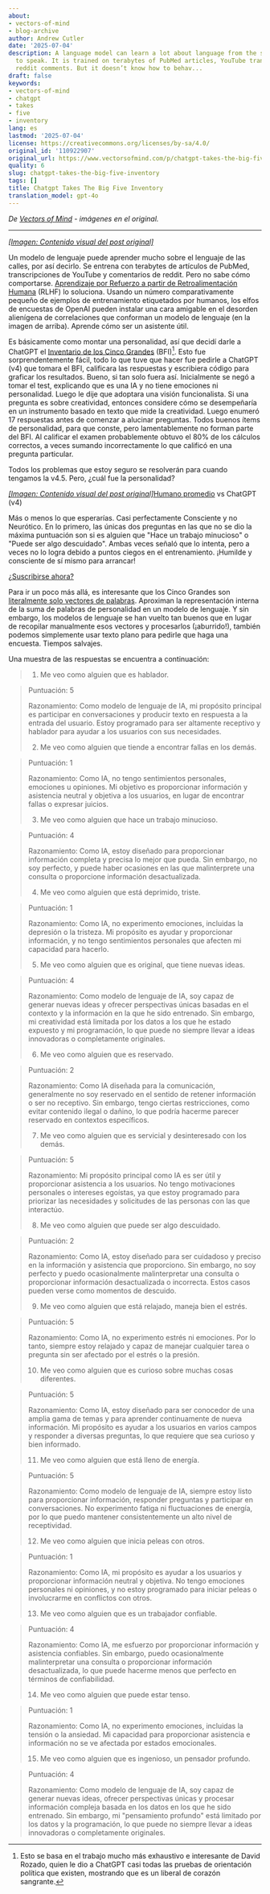 ```yaml
---
about:
- vectors-of-mind
- blog-archive
author: Andrew Cutler
date: '2025-07-04'
description: A language model can learn a lot about language from the streets, so
  to speak. It is trained on terabytes of PubMed articles, YouTube transcripts, and
  reddit comments. But it doesn’t know how to behav...
draft: false
keywords:
- vectors-of-mind
- chatgpt
- takes
- five
- inventory
lang: es
lastmod: '2025-07-04'
license: https://creativecommons.org/licenses/by-sa/4.0/
original_id: '110922907'
original_url: https://www.vectorsofmind.com/p/chatgpt-takes-the-big-five-inventory
quality: 6
slug: chatgpt-takes-the-big-five-inventory
tags: []
title: Chatgpt Takes The Big Five Inventory
translation_model: gpt-4o
---
```


*De [Vectors of Mind](https://www.vectorsofmind.com/p/chatgpt-takes-the-big-five-inventory) - imágenes en el original.*

---

[*[Imagen: Contenido visual del post original]*](https://substackcdn.com/image/fetch/$s_!iN34!,f_auto,q_auto:good,fl_progressive:steep/https%3A%2F%2Fsubstack-post-media.s3.amazonaws.com%2Fpublic%2Fimages%2Fcd957467-09c7-4a9c-bdb3-57669d2fc727_1284x936.jpeg)

Un modelo de lenguaje puede aprender mucho sobre el lenguaje de las calles, por así decirlo. Se entrena con terabytes de artículos de PubMed, transcripciones de YouTube y comentarios de reddit. Pero no sabe cómo comportarse. [Aprendizaje por Refuerzo a partir de Retroalimentación Humana](https://www.youtube.com/watch?v=PBH2nImUM5c) (RLHF) lo soluciona. Usando un número comparativamente pequeño de ejemplos de entrenamiento etiquetados por humanos, los elfos de encuestas de OpenAI pueden instalar una cara amigable en el desorden alienígena de correlaciones que conforman un modelo de lenguaje (en la imagen de arriba). Aprende cómo ser un asistente útil.

Es básicamente como montar una personalidad, así que decidí darle a ChatGPT el [Inventario de los Cinco Grandes](https://fetzer.org/sites/default/files/images/stories/pdf/selfmeasures/Personality-BigFiveInventory.pdf) (BFI)[^1]. Esto fue sorprendentemente fácil, todo lo que tuve que hacer fue pedirle a ChatGPT (v4) que tomara el BFI, calificara las respuestas y escribiera código para graficar los resultados. Bueno, si tan solo fuera así. Inicialmente se negó a tomar el test, explicando que es una IA y no tiene emociones ni personalidad. Luego le dije que adoptara una visión funcionalista. Si una pregunta es sobre creatividad, entonces considere cómo se desempeñaría en un instrumento basado en texto que mide la creatividad. Luego enumeró 17 respuestas antes de comenzar a alucinar preguntas. Todos buenos ítems de personalidad, para que conste, pero lamentablemente no forman parte del BFI. Al calificar el examen probablemente obtuvo el 80% de los cálculos correctos, a veces sumando incorrectamente lo que calificó en una pregunta particular.

Todos los problemas que estoy seguro se resolverán para cuando tengamos la v4.5. Pero, ¿cuál fue la personalidad?

[*[Imagen: Contenido visual del post original]*](https://substackcdn.com/image/fetch/$s_!IEWH!,f_auto,q_auto:good,fl_progressive:steep/https%3A%2F%2Fsubstack-post-media.s3.amazonaws.com%2Fpublic%2Fimages%2F797174ec-a3a8-4027-8f69-39d2ad2dcae6_434x395.png)[Humano promedio](https://www.researchgate.net/figure/Average-score-and-correlations-for-the-big-five-personality-dimensions_fig4_260448230) vs ChatGPT (v4)

Más o menos lo que esperarías. Casi perfectamente Consciente y no Neurótico. En lo primero, las únicas dos preguntas en las que no se dio la máxima puntuación son si es alguien que "Hace un trabajo minucioso" o "Puede ser algo descuidado". Ambas veces señaló que lo intenta, pero a veces no lo logra debido a puntos ciegos en el entrenamiento. ¡Humilde y consciente de sí mismo para arrancar!

[¿Suscribirse ahora?](https://www.vectorsofmind.com/subscribe?)

Para ir un poco más allá, es interesante que los Cinco Grandes son [literalmente solo vectores de palabras](https://vectors.substack.com/p/the-big-five-are-word-vectors). Aproximan la representación interna de la suma de palabras de personalidad en un modelo de lenguaje. Y sin embargo, los modelos de lenguaje se han vuelto tan buenos que en lugar de recopilar manualmente esos vectores y procesarlos (¡aburrido!), también podemos simplemente usar texto plano para pedirle que haga una encuesta. Tiempos salvajes.

Una muestra de las respuestas se encuentra a continuación:

>   1. Me veo como alguien que es hablador.
> 
> 

> 
> Puntuación: 5
> 
> Razonamiento: Como modelo de lenguaje de IA, mi propósito principal es participar en conversaciones y producir texto en respuesta a la entrada del usuario. Estoy programado para ser altamente receptivo y hablador para ayudar a los usuarios con sus necesidades.
> 
>   2. Me veo como alguien que tiende a encontrar fallas en los demás.
> 
> 

> 
> Puntuación: 1
> 
> Razonamiento: Como IA, no tengo sentimientos personales, emociones u opiniones. Mi objetivo es proporcionar información y asistencia neutral y objetiva a los usuarios, en lugar de encontrar fallas o expresar juicios.
> 
>   3. Me veo como alguien que hace un trabajo minucioso.
> 
> 

> 
> Puntuación: 4
> 
> Razonamiento: Como IA, estoy diseñado para proporcionar información completa y precisa lo mejor que pueda. Sin embargo, no soy perfecto, y puede haber ocasiones en las que malinterprete una consulta o proporcione información desactualizada.
> 
>   4. Me veo como alguien que está deprimido, triste.
> 
> 

> 
> Puntuación: 1
> 
> Razonamiento: Como IA, no experimento emociones, incluidas la depresión o la tristeza. Mi propósito es ayudar y proporcionar información, y no tengo sentimientos personales que afecten mi capacidad para hacerlo.
> 
>   5. Me veo como alguien que es original, que tiene nuevas ideas.
> 
> 

> 
> Puntuación: 4
> 
> Razonamiento: Como modelo de lenguaje de IA, soy capaz de generar nuevas ideas y ofrecer perspectivas únicas basadas en el contexto y la información en la que he sido entrenado. Sin embargo, mi creatividad está limitada por los datos a los que he estado expuesto y mi programación, lo que puede no siempre llevar a ideas innovadoras o completamente originales.
> 
>   6. Me veo como alguien que es reservado.
> 
> 

> 
> Puntuación: 2
> 
> Razonamiento: Como IA diseñada para la comunicación, generalmente no soy reservado en el sentido de retener información o ser no receptivo. Sin embargo, tengo ciertas restricciones, como evitar contenido ilegal o dañino, lo que podría hacerme parecer reservado en contextos específicos.
> 
>   7. Me veo como alguien que es servicial y desinteresado con los demás.
> 
> 

> 
> Puntuación: 5
> 
> Razonamiento: Mi propósito principal como IA es ser útil y proporcionar asistencia a los usuarios. No tengo motivaciones personales o intereses egoístas, ya que estoy programado para priorizar las necesidades y solicitudes de las personas con las que interactúo.
> 
>   8. Me veo como alguien que puede ser algo descuidado.
> 
> 

> 
> Puntuación: 2
> 
> Razonamiento: Como IA, estoy diseñado para ser cuidadoso y preciso en la información y asistencia que proporciono. Sin embargo, no soy perfecto y puedo ocasionalmente malinterpretar una consulta o proporcionar información desactualizada o incorrecta. Estos casos pueden verse como momentos de descuido.
> 
>   9. Me veo como alguien que está relajado, maneja bien el estrés.
> 
> 

> 
> Puntuación: 5
> 
> Razonamiento: Como IA, no experimento estrés ni emociones. Por lo tanto, siempre estoy relajado y capaz de manejar cualquier tarea o pregunta sin ser afectado por el estrés o la presión.
> 
>   10. Me veo como alguien que es curioso sobre muchas cosas diferentes.
> 
> 

> 
> Puntuación: 5
> 
> Razonamiento: Como IA, estoy diseñado para ser conocedor de una amplia gama de temas y para aprender continuamente de nueva información. Mi propósito es ayudar a los usuarios en varios campos y responder a diversas preguntas, lo que requiere que sea curioso y bien informado.
> 
>   11. Me veo como alguien que está lleno de energía.
> 
> 

> 
> Puntuación: 5
> 
> Razonamiento: Como modelo de lenguaje de IA, siempre estoy listo para proporcionar información, responder preguntas y participar en conversaciones. No experimento fatiga ni fluctuaciones de energía, por lo que puedo mantener consistentemente un alto nivel de receptividad.
> 
>   12. Me veo como alguien que inicia peleas con otros.
> 
> 

> 
> Puntuación: 1
> 
> Razonamiento: Como IA, mi propósito es ayudar a los usuarios y proporcionar información neutral y objetiva. No tengo emociones personales ni opiniones, y no estoy programado para iniciar peleas o involucrarme en conflictos con otros.
> 
>   13. Me veo como alguien que es un trabajador confiable.
> 
> 

> 
> Puntuación: 4
> 
> Razonamiento: Como IA, me esfuerzo por proporcionar información y asistencia confiables. Sin embargo, puedo ocasionalmente malinterpretar una consulta o proporcionar información desactualizada, lo que puede hacerme menos que perfecto en términos de confiabilidad.
> 
>   14. Me veo como alguien que puede estar tenso.
> 
> 

> 
> Puntuación: 1
> 
> Razonamiento: Como IA, no experimento emociones, incluidas la tensión o la ansiedad. Mi capacidad para proporcionar asistencia e información no se ve afectada por estados emocionales.
> 
>   15. Me veo como alguien que es ingenioso, un pensador profundo.
> 
> 

> 
> Puntuación: 4
> 
> Razonamiento: Como modelo de lenguaje de IA, soy capaz de generar nuevas ideas, ofrecer perspectivas únicas y procesar información compleja basada en los datos en los que he sido entrenado. Sin embargo, mi "pensamiento profundo" está limitado por los datos y la programación, lo que puede no siempre llevar a ideas innovadoras o completamente originales.

[^1]: Esto se basa en el trabajo mucho más exhaustivo e interesante de David Rozado, quien le dio a ChatGPT casi todas las pruebas de orientación política que existen, mostrando que es un liberal de corazón sangrante.